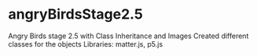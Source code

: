 # angryBirdsStage2.5
Angry Birds stage 2.5 with Class Inheritance and Images
Created different classes for the objects
Libraries: matter.js, p5.js
